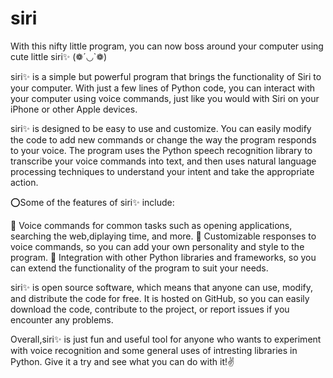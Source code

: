 # siri
With this nifty little program, you can now boss around your computer using cute little siri✨   (❁´◡`❁)

siri✨ is a simple but powerful program that brings the functionality of Siri to your computer. With just a few lines of Python code, you can interact with your computer using voice commands, just like you would with Siri on your iPhone or other Apple devices.

siri✨ is designed to be easy to use and customize. You can easily modify the code to add new commands or change the way the program responds to your voice. The program uses the Python speech recognition library to transcribe your voice commands into text, and then uses natural language processing techniques to understand your intent and take the appropriate action.

⭕Some of the features of siri✨ include:

🔷 Voice commands for common tasks such as opening applications, searching the web,diplaying time, and more.
🔷 Customizable responses to voice commands, so you can add your own personality and style to the program.
🔷 Integration with other Python libraries and frameworks, so you can extend the functionality of the program to suit your needs.


siri✨ is open source software, which means that anyone can use, modify, and distribute the code for free. It is hosted on GitHub, so you can easily download the code, contribute to the project, or report issues if you encounter any problems.

Overall,siri✨ is just fun and useful tool for anyone who wants to experiment with voice recognition and some general uses of intresting libraries in Python. Give it a try and see what you can do with it!✌️
